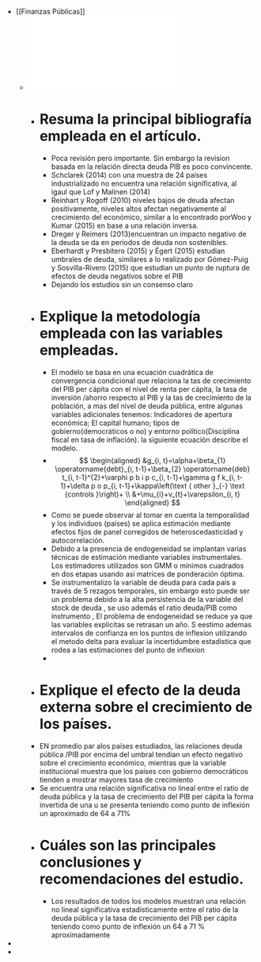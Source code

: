 - [[Finanzas Públicas]]
	- ![El impacto de la deuda pública en el crecimiento económico.pdf](../assets/El_impacto_de_la_deuda_pública_en_el_crecimiento_económico_1642170225163_0.pdf)
		- # Resuma la principal bibliografía empleada en el artículo.
			- Poca revisión pero importante. Sin embargo la revision basada en la relación directa deuda PIB es poco convincente.
			- Schclarek  (2014) con una muestra de 24 países industrializado no encuentra una relación significativa, al igaul que Lof  y  Malinen  (2014)
			- Reinhart y Rogoff (2010) niveles bajos de deuda afectan positivamente, niveles altos afectan negativamente al crecimiento del económico, similar a lo encontrado porWoo y Kumar (2015) en base a una relación inversa.
			- Dreger  y  Reimers  (2013)encuentran un impacto negativo de la deuda se da en periodos de deuda non sostenibles.
			- Eberhardt  y  Presbitero  (2015) y Égert  (2015)  estudian umbrales de deuda, similares a lo realizado por Gómez-Puig y Sosvilla-Rivero  (2015) que  estudian un punto de ruptura de efectos de deuda negativos sobre el PIB
			- Dejando los estudios sin un consenso claro
		- # Explique la metodología empleada con las variables empleadas.
			- El modelo se basa en una ecuación cuadrática de convergencia condicional que relaciona la tas de crecimiento del PIB per cápita con el nivel de renta per cápita, la tasa de inversión /ahorro respecto al PIB y la tas de crecimiento de la población, a mas del nivel de deuda pública, entre algunas variables adicionales tenemos: Indicadores de apertura económica; El capital humano; tipos de gobierno(democráticos o no) y entorno político(Disciplina fiscal en tasa de inflación). la siguiente ecuación describe el modelo.
			-
			  $$
			  \begin{aligned}
			  &g_{i, t}=\alpha+\beta_{1} \operatorname{debt}_{i, t-1}+\beta_{2} \operatorname{deb} t_{i, t-1}^{2}+\varphi p b i p c_{i, t-1}+\gamma g f k_{i, t-1}+\delta p o p_{i, t-1}+\kappa\left(\text { other }_{-} \text {controls }\right)+ \\
			  &+\mu_{i}+v_{t}+\varepsilon_{i, t}
			  \end{aligned}
			  $$
			- Como se puede observar al tomar en cuenta la temporalidad y los individuos (países) se aplica estimación mediante efectos fijos de panel corregidos de heteroscedasticidad y autocorrelación.
			- Debido a la presencia de endogeneidad se implantan varias técnicas de estimación mediante variables instrumentales. Los estimadores utilizados son GMM o mínimos cuadrados en dos etapas  usando  así matrices de ponderación óptima.
			- Se instrumentalizo la variable de deuda para cada país a través de  5 rezagos temporales, sin embargo esto puede ser un problema debido a la alta persistencia de la variable del stock de deuda , se uso además el ratio deuda/PIB como instrumento , El problema de endogeneidad se reduce ya que las variables explicitas se retrasan un año. S eestimo ademas intervalos de confianza  en los puntos de inflexion utilizando el metodo delta para evaluar la incertidumbre estadistica que rodea a las estimaciones del punto de inflexion
			-
		- # Explique el efecto de la deuda externa sobre el crecimiento de los países.
		- EN promedio par alos países estudiados, las relaciones deuda  pública /PIB por encima del umbral tendían un efecto negativo sobre el crecimiento económico,  mientras que la variable institucional muestra que los países con gobierno democráticos tienden a mostrar mayores tasa de crecimiento
		- Se encuentra una relación significativa no lineal entre el ratio de deuda pública y la tasa de crecimiento del PIB per cápita la forma invertida de una u se presenta teniendo como punto de inflexión un aproximado de 64 a 71%
		- # Cuáles son las principales conclusiones y recomendaciones del estudio.
			- Los resultados de todos los modelos muestran una relación no lineal significativa estadísticamente  entre el ratio de la deuda pública y la tasa de crecimiento del PIB per cápita teniendo como punto de inflexión un 64 a 71 % aproximadamente
-
-